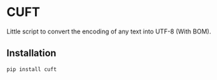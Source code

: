 # CUFT
Little script to convert the encoding of any text into UTF-8 (With BOM).

## Installation
```bash
pip install cuft
```

